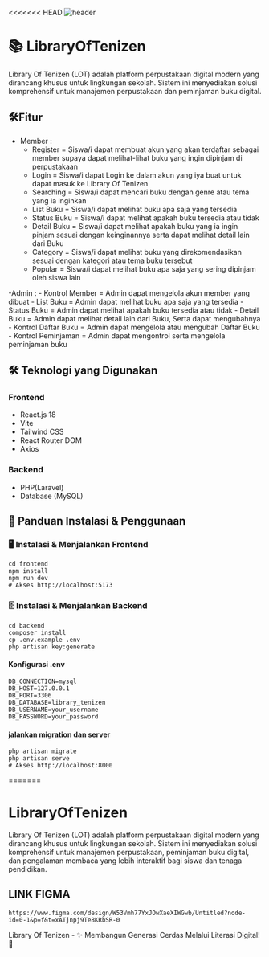 <<<<<<< HEAD
![header](https://capsule-render.vercel.app/api?type=waving&height=300&color=6F4E37&text=Library%20Of%20Tenizen&section=header&reversal=false&fontColor=000000&fontSize=66)

# 📚 LibraryOfTenizen
Library Of Tenizen (LOT) adalah platform perpustakaan digital modern yang dirancang khusus untuk lingkungan sekolah. Sistem ini menyediakan solusi komprehensif untuk manajemen perpustakaan dan peminjaman buku digital.

## 🛠️Fitur
- Member :
    - Register = Siswa/i dapat membuat akun yang akan terdaftar sebagai member supaya dapat melihat-lihat buku yang ingin dipinjam di perpustakaan
    - Login = Siswa/i dapat Login ke dalam akun yang iya buat untuk dapat masuk ke Library Of Tenizen
    - Searching = Siswa/i dapat mencari buku dengan genre atau tema yang ia inginkan
    - List Buku = Siswa/i dapat melihat buku apa saja yang tersedia
    - Status Buku = Siswa/i dapat melihat apakah buku tersedia atau tidak
    - Detail Buku = Siswa/i dapat melihat apakah buku yang ia ingin pinjam sesuai dengan keinginannya serta dapat melihat detail lain dari Buku
    - Category = Siswa/i dapat melihat buku yang direkomendasikan sesuai dengan kategori atau tema buku tersebut
    - Popular =  Siswa/i dapat melihat buku apa saja yang sering dipinjam oleh siswa lain

 -Admin :
     - Kontrol Member = Admin dapat mengelola akun member yang dibuat
     - List Buku = Admin dapat melihat buku apa saja yang tersedia 
     - Status Buku = Admin dapat melihat apakah buku tersedia atau tidak
     - Detail Buku = Admin dapat melihat detail lain dari Buku, Serta dapat mengubahnya
     - Kontrol Daftar Buku = Admin dapat mengelola atau mengubah Daftar Buku
     - Kontrol Peminjaman = Admin dapat mengontrol serta mengelola peminjaman buku
     

## 🛠️ Teknologi yang Digunakan

### Frontend
- React.js 18
- Vite
- Tailwind CSS
- React Router DOM
- Axios

### Backend
- PHP(Laravel)
- Database (MySQL)

## 🚀 Panduan Instalasi & Penggunaan
### 🖥️ Instalasi & Menjalankan Frontend
    cd frontend
    npm install
    npm run dev
    # Akses http://localhost:5173

### 🗄️ Instalasi & Menjalankan Backend
    cd backend
    composer install
    cp .env.example .env
    php artisan key:generate
#### Konfigurasi .env
    DB_CONNECTION=mysql
    DB_HOST=127.0.0.1
    DB_PORT=3306
    DB_DATABASE=library_tenizen
    DB_USERNAME=your_username
    DB_PASSWORD=your_password
#### jalankan migration dan server
    php artisan migrate
    php artisan serve
    # Akses http://localhost:8000
=======
# LibraryOfTenizen
Library Of Tenizen (LOT) adalah platform perpustakaan digital modern yang dirancang khusus untuk lingkungan sekolah. Sistem ini menyediakan solusi komprehensif untuk manajemen perpustakaan, peminjaman buku digital, dan pengalaman membaca yang lebih interaktif bagi siswa dan tenaga pendidikan.

## LINK FIGMA
    https://www.figma.com/design/W53Vmh77YxJOwXaeXIWGwb/Untitled?node-id=0-1&p=f&t=xATjnpj9Te8KRbSR-0

Library Of Tenizen - ✨ Membangun Generasi Cerdas Melalui Literasi Digital! 📖
